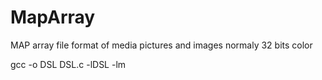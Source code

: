 # MapArray
MAP array file format of media pictures and images normaly 32 bits color


gcc -o DSL DSL.c -lDSL -lm
